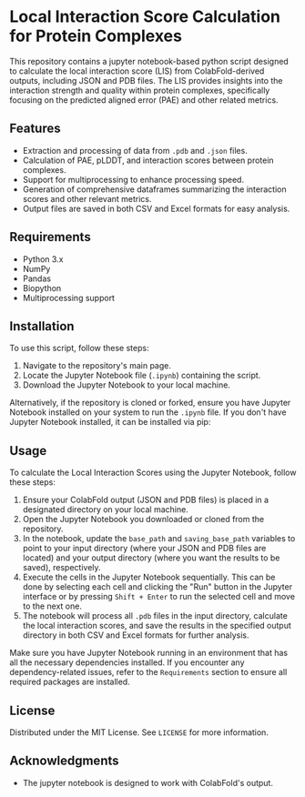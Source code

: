 # Local Interaction Score Calculation for Protein Complexes

This repository contains a jupyter notebook-based python script designed to calculate the local interaction score (LIS) from ColabFold-derived outputs, including JSON and PDB files. The LIS provides insights into the interaction strength and quality within protein complexes, specifically focusing on the predicted aligned error (PAE) and other related metrics.

## Features

- Extraction and processing of data from `.pdb` and `.json` files.
- Calculation of PAE, pLDDT, and interaction scores between protein complexes.
- Support for multiprocessing to enhance processing speed.
- Generation of comprehensive dataframes summarizing the interaction scores and other relevant metrics.
- Output files are saved in both CSV and Excel formats for easy analysis.

## Requirements

- Python 3.x
- NumPy
- Pandas
- Biopython
- Multiprocessing support

## Installation

To use this script, follow these steps:

1. Navigate to the repository's main page.
2. Locate the Jupyter Notebook file (`.ipynb`) containing the script.
3. Download the Jupyter Notebook to your local machine.

Alternatively, if the repository is cloned or forked, ensure you have Jupyter Notebook installed on your system to run the `.ipynb` file. If you don't have Jupyter Notebook installed, it can be installed via pip:


## Usage

To calculate the Local Interaction Scores using the Jupyter Notebook, follow these steps:

1. Ensure your ColabFold output (JSON and PDB files) is placed in a designated directory on your local machine.
2. Open the Jupyter Notebook you downloaded or cloned from the repository.
3. In the notebook, update the `base_path` and `saving_base_path` variables to point to your input directory (where your JSON and PDB files are located) and your output directory (where you want the results to be saved), respectively.
4. Execute the cells in the Jupyter Notebook sequentially. This can be done by selecting each cell and clicking the "Run" button in the Jupyter interface or by pressing `Shift + Enter` to run the selected cell and move to the next one.
5. The notebook will process all `.pdb` files in the input directory, calculate the local interaction scores, and save the results in the specified output directory in both CSV and Excel formats for further analysis.

Make sure you have Jupyter Notebook running in an environment that has all the necessary dependencies installed. If you encounter any dependency-related issues, refer to the `Requirements` section to ensure all required packages are installed.

## License

Distributed under the MIT License. See `LICENSE` for more information.

## Acknowledgments

- The jupyter notebook is designed to work with ColabFold's output.

